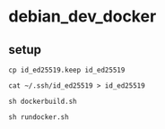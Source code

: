 # debian_dev_docker
## setup
```
cp id_ed25519.keep id_ed25519
```
```
cat ~/.ssh/id_ed25519 > id_ed25519
```
```
sh dockerbuild.sh
```
```
sh rundocker.sh
```
```
